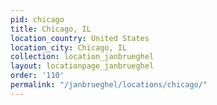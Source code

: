 ```yaml
---
pid: chicago
title: Chicago, IL
location_country: United States
location_city: Chicago, IL
collection: location_janbrueghel
layout: locationpage_janbrueghel
order: '110'
permalink: "/janbrueghel/locations/chicago/"
---
```

